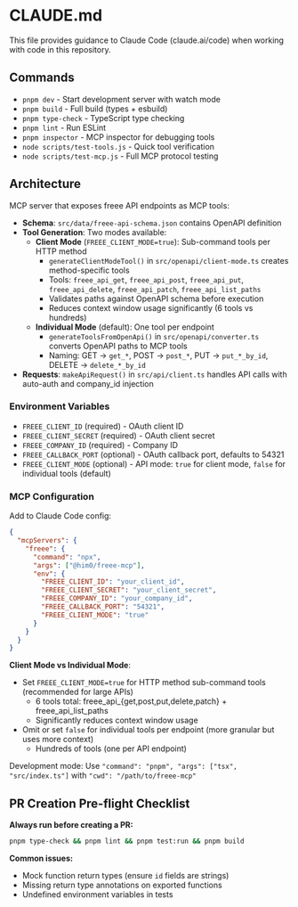 # CLAUDE.md

This file provides guidance to Claude Code (claude.ai/code) when working with code in this repository.

## Commands

- `pnpm dev` - Start development server with watch mode
- `pnpm build` - Full build (types + esbuild)
- `pnpm type-check` - TypeScript type checking
- `pnpm lint` - Run ESLint
- `pnpm inspector` - MCP inspector for debugging tools
- `node scripts/test-tools.js` - Quick tool verification
- `node scripts/test-mcp.js` - Full MCP protocol testing

## Architecture

MCP server that exposes freee API endpoints as MCP tools:

- **Schema**: `src/data/freee-api-schema.json` contains OpenAPI definition
- **Tool Generation**: Two modes available:
  - **Client Mode** (`FREEE_CLIENT_MODE=true`): Sub-command tools per HTTP method
    - `generateClientModeTool()` in `src/openapi/client-mode.ts` creates method-specific tools
    - Tools: `freee_api_get`, `freee_api_post`, `freee_api_put`, `freee_api_delete`, `freee_api_patch`, `freee_api_list_paths`
    - Validates paths against OpenAPI schema before execution
    - Reduces context window usage significantly (6 tools vs hundreds)
  - **Individual Mode** (default): One tool per endpoint
    - `generateToolsFromOpenApi()` in `src/openapi/converter.ts` converts OpenAPI paths to MCP tools
    - Naming: GET → `get_*`, POST → `post_*`, PUT → `put_*_by_id`, DELETE → `delete_*_by_id`
- **Requests**: `makeApiRequest()` in `src/api/client.ts` handles API calls with auto-auth and company_id injection

### Environment Variables

- `FREEE_CLIENT_ID` (required) - OAuth client ID
- `FREEE_CLIENT_SECRET` (required) - OAuth client secret
- `FREEE_COMPANY_ID` (required) - Company ID
- `FREEE_CALLBACK_PORT` (optional) - OAuth callback port, defaults to 54321
- `FREEE_CLIENT_MODE` (optional) - API mode: `true` for client mode, `false` for individual tools (default)

### MCP Configuration

Add to Claude Code config:

```json
{
  "mcpServers": {
    "freee": {
      "command": "npx",
      "args": ["@him0/freee-mcp"],
      "env": {
        "FREEE_CLIENT_ID": "your_client_id",
        "FREEE_CLIENT_SECRET": "your_client_secret",
        "FREEE_COMPANY_ID": "your_company_id",
        "FREEE_CALLBACK_PORT": "54321",
        "FREEE_CLIENT_MODE": "true"
      }
    }
  }
}
```

**Client Mode vs Individual Mode**:
- Set `FREEE_CLIENT_MODE=true` for HTTP method sub-command tools (recommended for large APIs)
  - 6 tools total: freee_api_{get,post,put,delete,patch} + freee_api_list_paths
  - Significantly reduces context window usage
- Omit or set `false` for individual tools per endpoint (more granular but uses more context)
  - Hundreds of tools (one per API endpoint)

Development mode: Use `"command": "pnpm", "args": ["tsx", "src/index.ts"]` with `"cwd": "/path/to/freee-mcp"`

## PR Creation Pre-flight Checklist

**Always run before creating a PR:**

```bash
pnpm type-check && pnpm lint && pnpm test:run && pnpm build
```

**Common issues:**
- Mock function return types (ensure `id` fields are strings)
- Missing return type annotations on exported functions
- Undefined environment variables in tests
